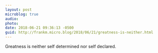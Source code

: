```yaml
---
layout: post
microblog: true
audio: 
photo: 
date: 2018-06-21 09:36:13 -0500
guid: http://frankm.micro.blog/2018/06/21/greatness-is-neither.html
---
```

Greatness is neither self determined nor self declared. 
